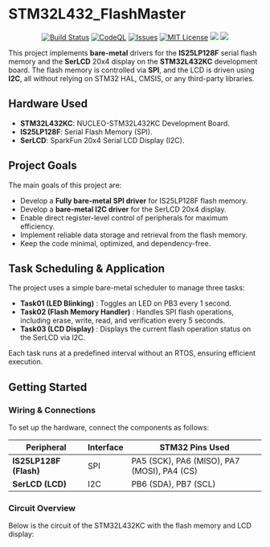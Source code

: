 # STM32L432_FlashMaster

<p align="center">
    <a href="https://github.com/imahjoub/STM32L432_FlashMaster/actions">
        <img src="https://github.com/imahjoub/STM32L432_FlashMaster/actions/workflows/STM32L432_FlashMaster.yml/badge.svg" alt="Build Status"></a>    
    <a href="https://github.com/imahjoub/STM32L432_FlashMaster/actions/workflows/STM32L432_FlashMaster_CodeQl.yml">
        <img src="https://github.com/imahjoub/STM32L432_FlashMaster/actions/workflows/STM32L432_FlashMaster_CodeQl.yml/badge.svg" alt="CodeQL"></a>
    <a href="https://github.com/imahjoub/STM32L432_FlashMaster/issues">
        <img src="https://custom-icon-badges.herokuapp.com/github/issues-raw/imahjoub/STM32L432_FlashMaster?logo=github" alt="Issues" /></a>
    <a href="https://github.com/imahjoub/STM32L432_FlashMaster/blob/main/LICENSE">
        <img src="https://img.shields.io/badge/License-MIT-yellow.svg" alt="MIT License"></a>
    <a href="https://github.com/imahjoub/STM32L432_FlashMaster" alt="GitHub code size in bytes">
        <img src="https://img.shields.io/github/languages/code-size/imahjoub/STM32L432_FlashMaster" /></a>
    <a href="https://github.com/imahjoub/STM32L432_FlashMaster" alt="Activity">
        <img src="https://img.shields.io/github/commit-activity/y/imahjoub/STM32L432_FlashMaster" /></a>
</p>

This project implements **bare-metal** drivers for the **IS25LP128F** serial flash memory and the **SerLCD** 20x4 display on the **STM32L432KC** development board.
The flash memory is controlled via **SPI**, and the LCD is driven using **I2C**, all without relying on STM32 HAL, CMSIS, or any third-party libraries.

## Hardware Used
- **STM32L432KC**: NUCLEO-STM32L432KC Development Board.  
- **IS25LP128F**: Serial Flash Memory (SPI).  
- **SerLCD**: SparkFun 20x4 Serial LCD Display (I2C). 

## Project Goals

The main goals of this project are:  
- Develop a **Fully bare-metal SPI driver** for IS25LP128F flash memory.
- Develop a **bare-metal I2C driver** for the SerLCD 20x4 display.
- Enable direct register-level control of peripherals for maximum efficiency.
- Implement reliable data storage and retrieval from the flash memory.
- Keep the code minimal, optimized, and dependency-free.

## Task Scheduling & Application  

The project uses a simple bare-metal scheduler to manage three tasks:  

- **Task01 (LED Blinking)**         : Toggles an LED on PB3 every 1 second.  
- **Task02 (Flash Memory Handler)** : Handles SPI flash operations, including erase, write, read, and verification every 5 seconds.  
- **Task03 (LCD Display)**          : Displays the current flash operation status on the SerLCD via I2C.  

Each task runs at a predefined interval without an RTOS, ensuring efficient execution.  

## Getting Started

### Wiring & Connections
To set up the hardware, connect the components as follows:  

| Peripheral | Interface | STM32 Pins Used |
|------------|-----------|-----------------|
| **IS25LP128F (Flash)** | SPI | PA5 (SCK), PA6 (MISO), PA7 (MOSI), PA4 (CS) |
| **SerLCD (LCD)**       | I2C | PB6 (SDA), PB7 (SCL) |

### Circuit Overview
Below is the circuit of the STM32L432KC with the flash memory and LCD display:  
